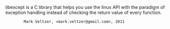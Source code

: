 libexcept is a C library that helps you use the linux API with
the paradigm of exception handling instead of checking the return
value of every function.

			Mark Veltzer, <mark.veltzer@gmail.com>, 2011
